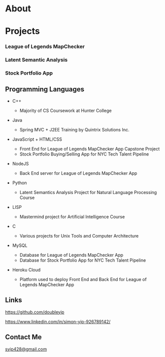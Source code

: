# About

# Projects

### League of Legends MapChecker

### Latent Semantic Analysis

### Stock Portfolio App

## Programming Languages

* C++
	* Majority of CS Coursework at Hunter College

* Java
	* Spring MVC + J2EE Training by Quintrix Solutions Inc.

* JavaScript + HTML/CSS
	* Front End for League of Legends MapChecker App Capstone Project
	* Stock Portfolio Buying/Selling App for NYC Tech Talent Pipeline

* NodeJS
	* Back End server for League of Legends MapChecker App

* Python
	* Latent Semantics Analysis Project for Natural Language Processing Course

* LISP
	* Mastermind project for Artificial Intelligence Course

* C
	* Various projects for Unix Tools and Computer Architecture

* MySQL
	* Database for League of Legends MapChecker App
	* Database for Stock Portfolio App for NYC Tech Talent Pipeline

* Heroku Cloud
	* Platform used to deploy Front End and Back End for League of Legends MapChecker App

## Links

https://github.com/doubleyip

https://www.linkedin.com/in/simon-yip-926789142/

## Contact Me

syip428@gmail.com